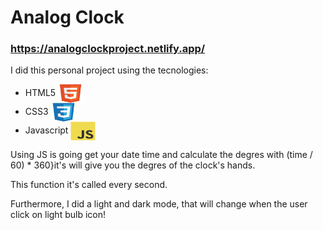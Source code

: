 # Analog Clock 

### https://analogclockproject.netlify.app/

I did this personal project using the tecnologies:

- HTML5 <img align="center" alt="HTML" height="30" width="40" src="https://raw.githubusercontent.com/devicons/devicon/master/icons/html5/html5-original.svg">
- CSS3  <img align="center" alt="CSS" height="30" width="40" src="https://raw.githubusercontent.com/devicons/devicon/master/icons/css3/css3-original.svg">
- Javascript   <img align="center" alt="JS" height="30" width="40" src="https://raw.githubusercontent.com/devicons/devicon/master/icons/javascript/javascript-original.svg">

Using JS is going get your date time and calculate the degres with  (time / 60) * 360}it's will give you the degres 
of the clock's hands. 

This function it's called every second.

Furthermore, I did a light and dark mode, that will change when the user click on light bulb icon!
